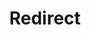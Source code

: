 ﻿---
layout: src/layouts/Redirect.astro
title: Redirect
redirect: https://octopus.com/docs/administration/managing-infrastructure/performance
pubDate:  2023-01-01
navSearch: false
navSitemap: false
navMenu: false
---
